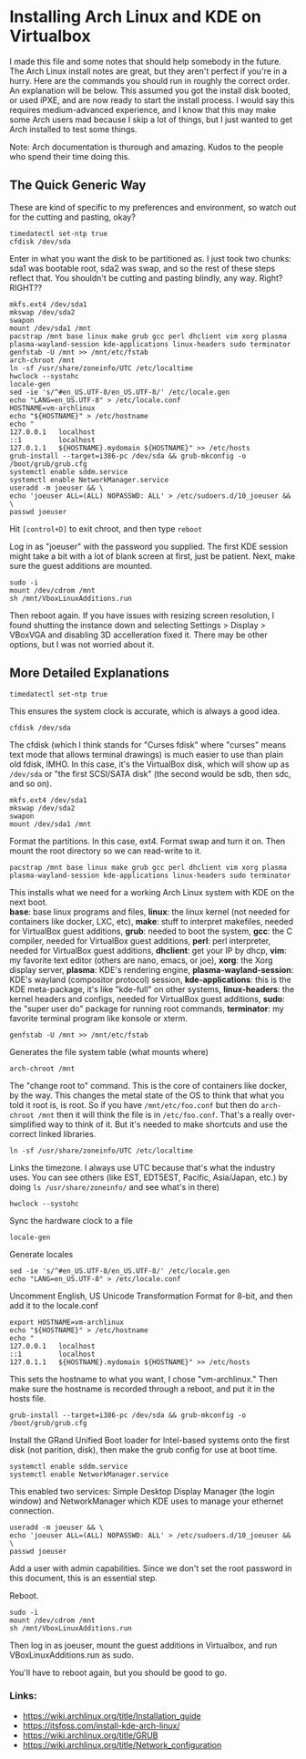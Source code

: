# Installing Arch Linux and KDE on Virtualbox 
I made this file and some notes that should help somebody in the future.  The Arch Linux install notes are great, but they aren't perfect if you're in a hurry. Here are the commands you should run in roughly the correct order.  An explanation will be below.  This assumed you got the install disk booted, or used iPXE, and are now ready to start the install process.  I would say this requires medium-advanced experience, and I know that this may make some Arch users mad because I skip a lot of things, but I just wanted to get Arch installed to test some things.

Note: Arch documentation is thurough and amazing.  Kudos to the people who spend their time doing this. 

## The Quick Generic Way
These are kind of specific to my preferences and environment, so watch out for the cutting and pasting, okay?

    timedatectl set-ntp true
    cfdisk /dev/sda

Enter in what you want the disk to be partitioned as.  I just took two chunks: sda1 was bootable root, sda2 was swap, and so the rest of these steps reflect that.  You shouldn't be cutting and pasting blindly, any way.  Right?  RIGHT??

    mkfs.ext4 /dev/sda1
    mkswap /dev/sda2
    swapon
    mount /dev/sda1 /mnt
    pacstrap /mnt base linux make grub gcc perl dhclient vim xorg plasma plasma-wayland-session kde-applications linux-headers sudo terminator 
    genfstab -U /mnt >> /mnt/etc/fstab
    arch-chroot /mnt
    ln -sf /usr/share/zoneinfo/UTC /etc/localtime
    hwclock --systohc
    locale-gen
    sed -ie 's/^#en_US.UTF-8/en_US.UTF-8/' /etc/locale.gen
    echo "LANG=en_US.UTF-8" > /etc/locale.conf
    HOSTNAME=vm-archlinux
    echo "${HOSTNAME}" > /etc/hostname
    echo "
    127.0.0.1	localhost
    ::1 		localhost
    127.0.1.1	${HOSTNAME}.mydomain ${HOSTNAME}" >> /etc/hosts
    grub-install --target=i386-pc /dev/sda && grub-mkconfig -o /boot/grub/grub.cfg
    systemctl enable sddm.service
    systemctl enable NetworkManager.service
    useradd -m joeuser && \
    echo 'joeuser ALL=(ALL) NOPASSWD: ALL' > /etc/sudoers.d/10_joeuser && \
    passwd joeuser
    
Hit `[control+D]` to exit chroot, and then type `reboot`

Log in as "joeuser" with the password you supplied.  The first KDE session might take a bit with a lot of blank screen at first, just be patient.  Next, make sure the guest additions are mounted.  

    sudo -i
    mount /dev/cdrom /mnt
    sh /mnt/VboxLinuxAdditions.run
    
Then reboot again. If you have issues with resizing screen resolution, I found shutting the instance down and selecting Settings > Display > VBoxVGA and disabling 3D accelleration fixed it. There may be other options, but I was not worried about it.

## More Detailed Explanations

    timedatectl set-ntp true
This ensures the system clock is accurate, which is always a good idea.

    cfdisk /dev/sda
The cfdisk (which I think stands for "Curses fdisk" where "curses" means text mode that allows terminal drawings) is much easier to use than plain old fdisk, IMHO. In this case, it's the VirtualBox disk, which will show up as `/dev/sda` or "the first SCSI/SATA disk" (the second would be sdb, then sdc, and so on).

    mkfs.ext4 /dev/sda1
    mkswap /dev/sda2
    swapon
    mount /dev/sda1 /mnt
Format the partitions.  In this case, ext4. Format swap and turn it on.  Then mount the root directory so we can read-write to it.

    pacstrap /mnt base linux make grub gcc perl dhclient vim xorg plasma plasma-wayland-session kde-applications linux-headers sudo terminator
This installs what we need for a working Arch Linux system with KDE on the next boot.  
**base**: base linux programs and files, 
**linux**: the linux kernel (not needed for containers like docker, LXC, etc), 
**make**: stuff to interpret makefiles, needed for VirtualBox guest additions, 
**grub**: needed to boot the system, 
**gcc**: the C compiler, needed for VirtualBox guest additions, 
**perl**: perl interpreter, needed for VirtualBox guest additions, 
**dhclient**: get your IP by dhcp, 
**vim**: my favorite text editor (others are nano, emacs, or joe), 
**xorg**: the Xorg display server, 
**plasma**: KDE's rendering engine, 
**plasma-wayland-session**: KDE's wayland (compositor protocol) session, 
**kde-applications**: this is the KDE meta-package, it's like "kde-full" on other systems, 
**linux-headers**: the kernel headers and configs, needed for VirtualBox guest additions, 
**sudo**: the "super user do" package for running root commands, 
**terminator**: my favorite terminal program like konsole or xterm.

    genfstab -U /mnt >> /mnt/etc/fstab
Generates the file system table (what mounts where)
    
    arch-chroot /mnt
The "change root to" command.  This is the core of containers like docker, by the way. This changes the metal state of the OS to think that what you told it root is, is root.  So if you have `/mnt/etc/foo.conf` but then do `arch-chroot /mnt` then it will think the file is in `/etc/foo.conf`. That's a really over-simplified way to think of it.  But it's needed to make shortcuts and use the correct linked libraries.

    ln -sf /usr/share/zoneinfo/UTC /etc/localtime
Links the timezone.  I always use UTC because that's what the industry uses.  You can see others (like EST, EDT5EST, Pacific, Asia/Japan, etc.) by doing `ls /usr/share/zoneinfo/` and see what's in there)

    hwclock --systohc
Sync the hardware clock to a file 

    locale-gen
Generate locales

    sed -ie 's/^#en_US.UTF-8/en_US.UTF-8/' /etc/locale.gen
    echo "LANG=en_US.UTF-8" > /etc/locale.conf
Uncomment English, US Unicode Transformation Format for 8-bit, and then add it to the locale.conf

    export HOSTNAME=vm-archlinux
    echo "${HOSTNAME}" > /etc/hostname
    echo "
    127.0.0.1	localhost
    ::1 		localhost
    127.0.1.1	${HOSTNAME}.mydomain ${HOSTNAME}" >> /etc/hosts
This sets the hostname to what you want, I chose "vm-archlinux."  Then make sure the hostname is recorded through a reboot, and put it in the hosts file.

    grub-install --target=i386-pc /dev/sda && grub-mkconfig -o /boot/grub/grub.cfg
Install the GRand Unified Boot loader for Intel-based systems onto the first disk (not parition, disk), then make the grub config for use at boot time.

    systemctl enable sddm.service
    systemctl enable NetworkManager.service
This enabled two services: Simple Desktop Display Manager (the login window) and NetworkManager which KDE uses to manage your ethernet connection.

    useradd -m joeuser && \
    echo 'joeuser ALL=(ALL) NOPASSWD: ALL' > /etc/sudoers.d/10_joeuser && \
    passwd joeuser
Add a user with admin capabilities.  Since we don't set the root password in this document, this is an essential step.

Reboot.  

    sudo -i
    mount /dev/cdrom /mnt
    sh /mnt/VboxLinuxAdditions.run

Then log in as joeuser, mount the guest additions in Virtualbox, and run VBoxLinuxAdditions.run as sudo.  

You'll have to reboot again, but you should be good to go.

### Links:
- https://wiki.archlinux.org/title/Installation_guide
- https://itsfoss.com/install-kde-arch-linux/
- https://wiki.archlinux.org/title/GRUB
- https://wiki.archlinux.org/title/Network_configuration
